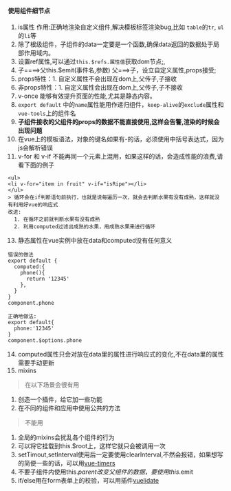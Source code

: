  #### 使用组件细节点
1. is属性 作用:正确地渲染自定义组件,解决模板标签渲染bug,比如 `table`的`tr`, `ul`的`li`等
2. 除了根级组件，子组件的data一定要是一个函数,确保data返回的数据处于局部作用域内。
3. 设置ref属性,可以通过`this.$refs.属性值`获取dom节点;,
5. 子====>父this.$emit(事件名,参数) 父===>子，设立自定义属性,props接受;
6. props特性：1. 自定义属性不会出现在dom上,父传子,子接收
7. 非props特性：1. 自定义属性会出现在dom上,父传子,子不接收
8. v-once 能够有效提升页面的性能,尤其是静态内容。
9. `export default` 中的`name`属性能用作递归组件，`keep-alive`的`exclude`属性和`vue-tools`上的组件名
10. **子组件接收的父组件的props的数据不能直接使用,这样会告警,渲染的时候会出现问题**
11. 在vue上的模板语法，对象的键名如果有-的话，必须使用中括号表达式，因为js会解析错误
12. v-for 和 v-if 不能再同一个元素上混用，如果这样的话，会造成性能的浪费,请看下面的例子
  ```
  <ul>
  <li v-for="item in fruit" v-if="isRipe"></li>
  </ul>
  > 循环会在if判断语句前执行，也就是说每遍历一次，就会去判断水果有没有成熟，这样就没有利用好vue的响应式
  改进:
    1. 在循环之前就判断水果有没有成熟
    2. 利用computed过滤出成熟的水果，用成熟水果来进行循环
  ```
13. 静态属性在vue实例中放在data和computed没有任何意义
  ```
  错误的做法
  export default {
    computed:{
      phone(){
        return '12345'
      },
    }
  }
  component.phone

  正确地做法:
  export default{
    phone:'12345'
  }
  component.$options.phone
  ```
14. computed属性只会对放在data里的属性进行响应式的变化,不在data里的属性需要手动更新
15. mixins
  >在以下场景会很有用
  1. 创造一个插件，给它加一些功能
  2. 在不同的组件和应用中使用公共的方法
  >不能用
  1. 全局的mixins会扰乱各个组件的行为
  2. 可以将它挂载到this.$root上，这样它就只会被调用一次
16. setTimout,setInterval使用后一定要使用clearInterval,不然会报错，如果想写的简便一些的话，可以用[vue-timers](https://github.com/kelin2025/vue-timers)
17. 不要子组件内使用this.$parent改变父组件的数据，要使用this.$emit
18. if/else用在form表单上的校验，可以用插件[vuelidate](https://monterail.github.io/vuelidate/#sub-package-content)
